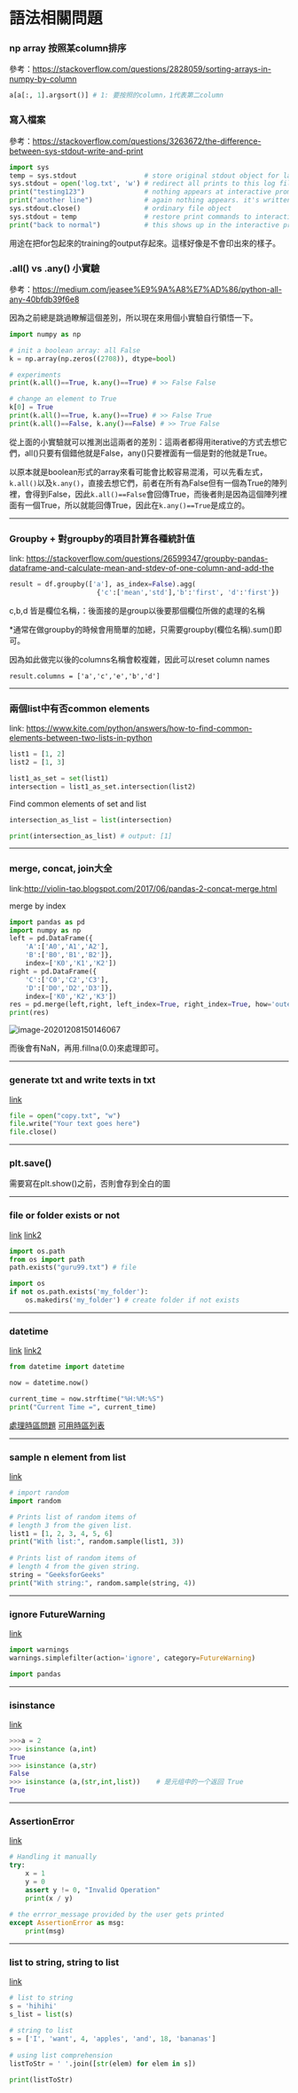 # 語法相關問題

### np array 按照某column排序

參考：https://stackoverflow.com/questions/2828059/sorting-arrays-in-numpy-by-column

```python
a[a[:, 1].argsort()] # 1: 要按照的column，1代表第二column
```



### 寫入檔案

參考：https://stackoverflow.com/questions/3263672/the-difference-between-sys-stdout-write-and-print

```python
import sys
temp = sys.stdout                 # store original stdout object for later
sys.stdout = open('log.txt', 'w') # redirect all prints to this log file
print("testing123")               # nothing appears at interactive prompt
print("another line")             # again nothing appears. it's written to log file instead
sys.stdout.close()                # ordinary file object
sys.stdout = temp                 # restore print commands to interactive prompt
print("back to normal")           # this shows up in the interactive prompt
```

用途在把for包起來的training的output存起來。這樣好像是不會印出來的樣子。

### .all() vs .any() 小實驗

參考：https://medium.com/jeasee%E9%9A%A8%E7%AD%86/python-all-any-40bfdb39f6e8

因為之前總是跳過瞭解這個差別，所以現在來用個小實驗自行領悟一下。

```python
import numpy as np

# init a boolean array: all False
k = np.array(np.zeros((2708)), dtype=bool)

# experiments
print(k.all()==True, k.any()==True) # >> False False

# change an element to True
k[0] = True 
print(k.all()==True, k.any()==True) # >> False True
print(k.all()==False, k.any()==False) # >> True False 
```

從上面的小實驗就可以推測出這兩者的差別：這兩者都得用iterative的方式去想它們，all()只要有個錯他就是False，any()只要裡面有一個是對的他就是True。

以原本就是boolean形式的array來看可能會比較容易混淆，可以先看左式，`k.all()`以及`k.any()`，直接去想它們，前者在所有為False但有一個為True的陣列裡，會得到False，因此`k.all()==False`會回傳True，而後者則是因為這個陣列裡面有一個True，所以就能回傳True，因此在`k.any()==True`是成立的。

---

### Groupby + 對groupby的項目計算各種統計值

link: https://stackoverflow.com/questions/26599347/groupby-pandas-dataframe-and-calculate-mean-and-stdev-of-one-column-and-add-the

```python
result = df.groupby(['a'], as_index=False).agg(
                      {'c':['mean','std'],'b':'first', 'd':'first'})
```

c,b,d 皆是欄位名稱，：後面接的是group以後要那個欄位所做的處理的名稱

*通常在做groupby的時候會用簡單的加總，只需要groupby(欄位名稱).sum()即可。

因為如此做完以後的columns名稱會較複雜，因此可以reset column names

```result.columns = ['a','c','e','b','d']```

---

### 兩個list中有否common elements

 link: https://www.kite.com/python/answers/how-to-find-common-elements-between-two-lists-in-python

```python
list1 = [1, 2]
list2 = [1, 3]

list1_as_set = set(list1)
intersection = list1_as_set.intersection(list2)
```

Find common elements of set and list

```python
intersection_as_list = list(intersection)

print(intersection_as_list) # output: [1]
```

---

### merge, concat, join大全

link:http://violin-tao.blogspot.com/2017/06/pandas-2-concat-merge.html

merge by index

```python
import pandas as pd  
import numpy as np
left = pd.DataFrame({
    'A':['A0','A1','A2'],
    'B':['B0','B1','B2']},
    index=['K0','K1','K2'])
right = pd.DataFrame({
    'C':['C0','C2','C3'],
    'D':['D0','D2','D3']},
    index=['K0','K2','K3'])
res = pd.merge(left,right, left_index=True, right_index=True, how='outer')
print(res)
```

![image-20201208150146067](C:\Users\wwj\AppData\Roaming\Typora\typora-user-images\image-20201208150146067.png)

而後會有NaN，再用.fillna(0.0)來處理即可。

---

### generate txt and write texts in txt

[link](https://stackoverflow.com/questions/48959098/how-to-create-a-new-text-file-using-python/48964410)

```python
file = open("copy.txt", "w") 
file.write("Your text goes here") 
file.close() 
```

---

### plt.save()

需要寫在plt.show()之前，否則會存到全白的圖

---

### file or folder exists or not

[link](https://www.guru99.com/python-check-if-file-exists.html) [link2](https://www.tutorialspoint.com/How-can-I-create-a-directory-if-it-does-not-exist-using-Python)

```python
import os.path
from os import path
path.exists("guru99.txt") # file
```

```python
import os
if not os.path.exists('my_folder'):
    os.makedirs('my_folder') # create folder if not exists
```

---

### datetime

[link](https://www.programiz.com/python-programming/datetime/strftime) [link2](https://www.programiz.com/python-programming/datetime/current-time)

```python
from datetime import datetime

now = datetime.now()

current_time = now.strftime("%H:%M:%S")
print("Current Time =", current_time)
```

[處理時區問題](https://kkc.github.io/2015/07/08/dealing-with-datetime-and-timezone-in-python/) [可用時區列表](https://gist.github.com/pamelafox/986163)

---

### sample n element from list

[link](https://www.geeksforgeeks.org/python-random-sample-function/)

```python
# import random  
import random 

# Prints list of random items of 
# length 3 from the given list. 
list1 = [1, 2, 3, 4, 5, 6]  
print("With list:", random.sample(list1, 3)) 
  
# Prints list of random items of 
# length 4 from the given string.  
string = "GeeksforGeeks"
print("With string:", random.sample(string, 4))
```

---

### ignore FutureWarning

[link](https://stackoverflow.com/questions/15777951/how-to-suppress-pandas-future-warning)

```python
import warnings
warnings.simplefilter(action='ignore', category=FutureWarning)

import pandas
```

---

### isinstance

[link](https://www.runoob.com/python/python-func-isinstance.html)

```python
>>>a = 2
>>> isinstance (a,int)
True
>>> isinstance (a,str)
False
>>> isinstance (a,(str,int,list))    # 是元组中的一个返回 True
True
```

---

### AssertionError

[link](https://www.geeksforgeeks.org/python-assertion-error/)

```python
# Handling it manually 
try: 
    x = 1
    y = 0
    assert y != 0, "Invalid Operation"
    print(x / y) 
  
# the errror_message provided by the user gets printed  
except AssertionError as msg:  
    print(msg) 
```

---

### list to string, string to list

[link](https://www.geeksforgeeks.org/python-program-to-convert-a-list-to-string/)

```python
# list to string
s = 'hihihi'
s_list = list(s)

# string to list
s = ['I', 'want', 4, 'apples', 'and', 18, 'bananas'] 
  
# using list comprehension 
listToStr = ' '.join([str(elem) for elem in s]) 
  
print(listToStr) 
```

